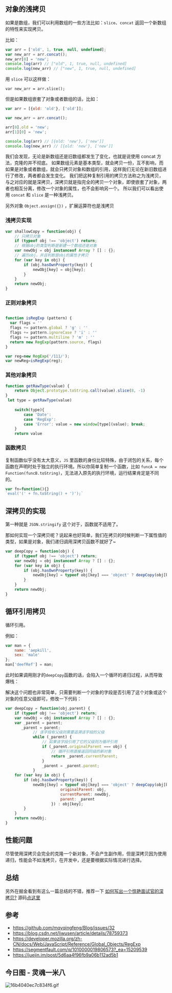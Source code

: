 ## 对象的浅拷贝

如果是数组，我们可以利用数组的一些方法比如：`slice`、`concat` 返回一个新数组的特性来实现拷贝。

比如：
```js
var arr = ['old', 1, true, null, undefined];
var new_arr = arr.concat();
new_arr[0] = 'new';
console.log(arr) // ["old", 1, true, null, undefined]
console.log(new_arr) // ["new", 1, true, null, undefined]
```
用 `slice` 可以这样做：

`var new_arr = arr.slice();`

但是如果数组嵌套了对象或者数组的话，比如：
```js
var arr = [{old: 'old'}, ['old']];

var new_arr = arr.concat();

arr[0].old = 'new';
arr[1][0] = 'new';

console.log(arr) // [{old: 'new'}, ['new']]
console.log(new_arr) // [{old: 'new'}, ['new']]
```
我们会发现，无论是新数组还是旧数组都发生了变化，也就是说使用 concat 方法，克隆的并不彻底。
如果数组元素是基本类型，就会拷贝一份，互不影响，而如果是对象或者数组，就会只拷贝对象和数组的引用，这样我们无论在新旧数组进行了修改，两者都会发生变化。
我们把这种复制引用的拷贝方法称之为浅拷贝，与之对应的就是深拷贝，深拷贝就是指完全的拷贝一个对象，即使嵌套了对象，两者也相互分离，修改一个对象的属性，也不会影响另一个。
所以我们可以看出使用 `concat` 和 `slice` 是一种浅拷贝。

另外对象 `Object.assign({})` ，扩展运算符也是浅拷贝

### 浅拷贝实现

```js
var shallowCopy = function(obj) {
    // 只拷贝对象
    if (typeof obj !== 'object') return;
    // 根据obj的类型判断是新建一个数组还是对象
    var newObj = obj instanceof Array ? [] : {};
    // 遍历obj，并且判断是obj的属性才拷贝
    for (var key in obj) {
        if (obj.hasOwnProperty(key)) {
            newObj[key] = obj[key];
        }
    }
    return newObj;
}
```

### 正则对象拷贝

```js

function isRegExp (pattern) {
  var flags = ''
  flags += pattern.global ? 'g' : ''
  flags += pattern.ignoreCase ? 'i' : ''
  flags += pattern.multiline ? 'm' : ''
  return new RegExp(pattern.source, flags)
}

var reg=new RegExp('/111/');
var newReg=isRegExp(reg);
```
### 其他对象拷贝

```js
function getRawType(value) {
    return Object.prototype.toString.call(value).slice(8, -1)
}
 let type = getRawType(value)
    
    switch(type){
        case 'Date':
        case 'RegExp': 
        case 'Error': value = new window[type](value); break;
    }
    return value
```

### 函数拷贝
复制函数似乎没有太大意义，`JS` 里函数的身份比较特殊，由于闭包的关系，每个函数在声明时处于独立的执行环境。所以你简单复制一个函数，比如 `funcA = new Function(funcB.toString)`，无法进入原先的执行环境，运行结果肯定是不同的。
```js
var fn=function(){}
`eval('(' + fn.toString() + ')');`
```

## 深拷贝的实现

第一种就是 `JSON.stringify` 这个对于，函数就不适用了。

那如何实现一个深拷贝呢？说起来也好简单，我们在拷贝的时候判断一下属性值的类型，如果是对象，我们递归调用深拷贝函数不就好了~
```js
var deepCopy = function(obj) {
    if (typeof obj !== 'object') return;
    var newObj = obj instanceof Array ? [] : {};
    for (var key in obj) {
        if (obj.hasOwnProperty(key)) {
            newObj[key] = typeof obj[key] === 'object' ? deepCopy(obj[key]) : obj[key];
        }
    }
    return newObj;
}
```

## 循环引用拷贝

循环引用。

例如：
```js
var man = {
    name: 'aepkill',
    sex: 'male'
};
man['deefRef'] = man;

```

此时如果调用刚才的`deepCopy`函数的话，会陷入一个循环的递归过程，从而导致爆栈：


解决这个问题也非常简单，只需要判断一个对象的字段是否引用了这个对象或这个对象的任意父级即可，修改一下代码：

```js
var deepCopy = function(obj,parent) {
    if (typeof obj !== 'object') return;
    var newObj = obj instanceof Array ? [] : {};
	var _parent = parent;
	   _parent = parent;
            // 该字段有父级则需要追溯该字段的父级
            while (_parent) {
                // 如果该字段引用了它的父级则为循环引用
                if (_parent.originalParent === obj) {
                    // 循环引用直接返回同级的新对象
                    return _parent.currentParent;
                }
                _parent = _parent.parent;
            }
    for (var key in obj) {
        if (obj.hasOwnProperty(key)) {
            newObj[key] = typeof obj[key] === 'object' ? deepCopy(obj[key], {
                        originalParent: obj,
                        currentParent: newObj,
                        parent: _parent
                    }) : obj[key];
        }
    }
    return newObj;
}
```

## 性能问题
尽管使用深拷贝会完全的克隆一个新对象，不会产生副作用，但是深拷贝因为使用递归，性能会不如浅拷贝，在开发中，还是要根据实际情况进行选择。

## 总结

另外在掘金看到有这么一篇总结的不错，推荐一下 [如何写出一个惊艳面试官的深拷贝?](https://juejin.im/post/5d6aa4f96fb9a06b112ad5b1)
源码[点这里](https://github.com/ConardLi/ConardLi.github.io/blob/master/demo/deepClone/src/clone_6.js)

## 参考

- https://github.com/mqyqingfeng/Blog/issues/32
- https://blog.csdn.net/liwusen/article/details/78759373
- https://developer.mozilla.org/zh-CN/docs/Web/JavaScript/Reference/Global_Objects/RegExp
- https://segmentfault.com/q/1010000019806573?_ea=15209539
- https://juejin.im/post/5d6aa4f96fb9a06b112ad5b1

## 今日图 - 灵魂一米八
![16b4040ec7c834f6.gif](../../images/16b4040ec7c834f6.gif)

